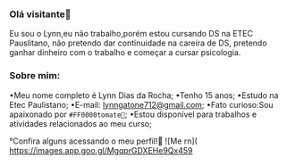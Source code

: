### Olá visitante👋
Eu sou o Lynn,eu não trabalho,porém estou cursando DS na ETEC Pauslitano, não
pretendo dar continuidade na careira de DS, pretendo ganhar 
dinheiro com o trabalho e começar a cursar psicologia.

### Sobre mim:
•Meu nome completo é Lynn Dias da Rocha;
•Tenho 15 anos;
•Estudo na Etec Paulistano;
•E-mail: lynngatone712@gmail.com;
•Fato curioso:Sou apaixonado por `#FF0000tomate🍅`;
•Estou disponível para trabalhos e atividades relacionados ao meu curso;

°Confira alguns acessando o meu perfil!🌹
![Me rn](
https://images.app.goo.gl/MgqprGDXEHe9Qx459
